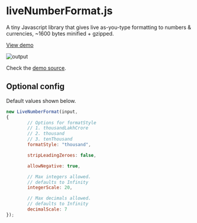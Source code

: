# liveNumberFormat.js

A tiny Javascript library that gives live as-you-type formatting to numbers & currencies, ~1600 bytes minified + gzipped.

[View demo](https://abhinavxd.github.io/liveNumberFormat.js/)

![output](https://github.com/abhinavxd/liveNumberFormat.js/assets/48166553/292b51d9-b2bd-4a74-9217-82c843de303d)



Check the [demo source](https://github.com/abhinavxd/liveNumberFormat.js/blob/main/docs/index.html).


## Optional config

Default values shown below.

```javascript
new LiveNumberFormat(input,
{
        // Options for formatStyle
        // 1. thousandLakhCrore
        // 2. thousand
        // 3. tenThousand
        formatStyle: "thousand",

        stripLeadingZeroes: false,

        allowNegative: true,

        // Max integers allowed.
        // defaults to Infinity
        integerScale: 20,

        // Max decimals allowed.
        // defaults to Infinity
        decimalScale: 7
});
```
